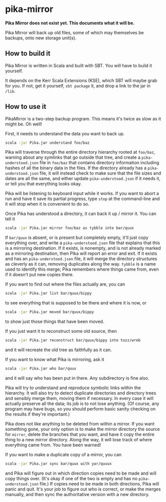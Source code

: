 # pika-mirror

**Pika Mirror does not exist yet.  This documents what it will be.**

Pika Mirror will back up old files, some of which may themselves be backups, onto new storage unit(s).

## How to build it

Pika Mirror is written in Scala and built with SBT.  You will have to build it yourself.

It depends on the Kerr Scala Extensions (KSE), which SBT will maybe grab for you.  If not, get it yourself, `sbt package` it, and drop a link to the jar in `/lib`.

## How to use it

PikaMirror is a two-step backup program.  This means it's twice as slow as it might be.  Oh well!

First, it needs to understand the data you want to back up.

```bash
scala -jar Pika.jar understand foo/baz
```

Pika will traverse through the entire directory hierarchy rooted at `foo/baz`, warning about any symlinks that go outside that tree, and create a `pika-understood.json` file in `foo/baz` that contains directory information including hashes of all the binary data in the files.  If the directory already has a `pika-understood.json` file, it will instead check to make sure that the file sizes and dates are all the same, and either update `pika-understood.json` if it needs it, or tell you that everything looks okay.

Pika will be listening to keyboard input while it works.  If you want to abort a run and have it save its partial progress, type `stop` at the command-line and it will stop when it is convenient to do so.

Once Pika has understood a directory, it can back it up / mirror it.  You can tell it

```bash
scala -jar Pika.jar mirror foo/baz as tybble into bar/quux
```

If `bar/quux` is absent, or is present but completely empty, it'll just copy everything over, and write a `pika-understood.json` file that explains that this is a mirroring destination.  If it exists, is nonempty, and is not already marked as a mirroring destination, then Pika will report an error and exit.  If it exists and has an `pika-understood.json` file, it will merge the directory structures as cleverly as it can, removing duplicates along the way.  `tybble` is a name used to identify this merge; Pika remembers where things came from, even if it doesn't put new copies there.

If you want to find out where the files actually are, you can

```bash
scala -jar Pika.jar list bar/quux/bippy
```

to see everything that is supposed to be there and where it is now, or

```bash
scala -jar Pika.jar moved bar/quux/bippy
```

to show just those things that have been moved.

If you just want it to reconstruct some old source, then

```bash
scala -jar Pika.jar reconstruct bar/quux/bippy into tozz/wreb
```

and it will recreate the old tree as faithfully as it can.

If you want to know what Pika is mirroring, ask it

```bash
scala -jar Pika.jar who bar/quux
```

and it will say who has been put in there.  Any subdirectory is fine also.

Pika will try to understand and reproduce symbolic links within the hierarchy.  It will also try to detect duplicate directories and directory trees and sensibly merge them, moving them if necessary.  In every case it will actually preserve all the data; its job is to not lose anything.  (Of course, any program may have bugs, so you should perform basic sanity checking on the results if they're important.)

Pika does not like anything to be deleted from within a mirror.  If you want something gone, your only option is to make the mirror directory the source for `mirror`, delete the branches that you want, and have it copy the entire thing to a new mirror directory.  Along the way, it will lose track of where everything came from.  You have been warned!

If you want to make a duplicate copy of a mirror, you can

```bash
scala -jar Pika.jar sync bar/quux with yar/quuux
```

and Pika will figure out in which direction copies need to be made and will copy things over.  (It's okay if one of the two is empty and has no `pika-understood.json` file.)  If copies need to be made in both directions, Pika will panic and quit.  It's your job to figure out who is correct, or make the merges manually, and then sync the authoritative version with a new directory.
